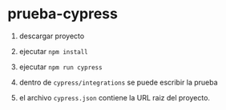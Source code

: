 # prueba-cypress

1. descargar proyecto

2. ejecutar `npm install`

3. ejecutar `npm run cypress`

4. dentro de `cypress/integrations` se puede escribir la prueba

5. el archivo `cypress.json` contiene la URL raiz del proyecto.
